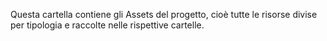Questa cartella contiene gli Assets del progetto, cioè tutte le risorse divise per tipologia e raccolte nelle rispettive cartelle.